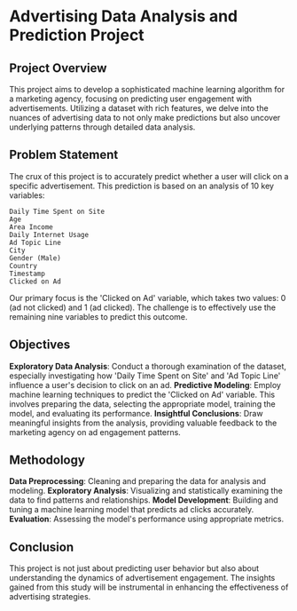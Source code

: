 # Advertising Data Analysis and Prediction Project

## Project Overview
This project aims to develop a sophisticated machine learning algorithm for a marketing agency, focusing on predicting user engagement with advertisements. Utilizing a dataset with rich features, we delve into the nuances of advertising data to not only make predictions but also uncover underlying patterns through detailed data analysis.

## Problem Statement
The crux of this project is to accurately predict whether a user will click on a specific advertisement. This prediction is based on an analysis of 10 key variables:

    Daily Time Spent on Site
    Age
    Area Income
    Daily Internet Usage
    Ad Topic Line
    City
    Gender (Male)
    Country
    Timestamp
    Clicked on Ad

Our primary focus is the 'Clicked on Ad' variable, which takes two values: 0 (ad not clicked) and 1 (ad clicked). The challenge is to effectively use the remaining nine variables to predict this outcome.
## Objectives
**Exploratory Data Analysis**: Conduct a thorough examination of the dataset, especially investigating how 'Daily Time Spent on Site' and 'Ad Topic Line' influence a user's decision to click on an ad.
**Predictive Modeling**: Employ machine learning techniques to predict the 'Clicked on Ad' variable. This involves preparing the data, selecting the appropriate model, training the model, and evaluating its performance.
**Insightful Conclusions**: Draw meaningful insights from the analysis, providing valuable feedback to the marketing agency on ad engagement patterns.

## Methodology
**Data Preprocessing**: Cleaning and preparing the data for analysis and modeling.
**Exploratory Analysis**: Visualizing and statistically examining the data to find patterns and relationships.
**Model Development**: Building and tuning a machine learning model that predicts ad clicks accurately.
**Evaluation**: Assessing the model's performance using appropriate metrics.

## Conclusion
This project is not just about predicting user behavior but also about understanding the dynamics of advertisement engagement. The insights gained from this study will be instrumental in enhancing the effectiveness of advertising strategies.
